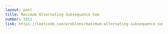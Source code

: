 ```yaml
---
layout: post
title: Maximum Alternating Subsequence Sum
number: 1911
link: https://leetcode.com/problems/maximum-alternating-subsequence-sum
---
```

